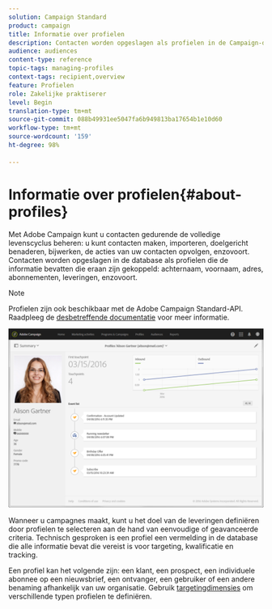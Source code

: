 ```yaml
---
solution: Campaign Standard
product: campaign
title: Informatie over profielen
description: Contacten worden opgeslagen als profielen in de Campaign-database en tijdens hun volledige levenscyclus bijgewerkt.
audience: audiences
content-type: reference
topic-tags: managing-profiles
context-tags: recipient,overview
feature: Profielen
role: Zakelijke praktiserer
level: Begin
translation-type: tm+mt
source-git-commit: 088b49931ee5047fa6b949813ba17654b1e10d60
workflow-type: tm+mt
source-wordcount: '159'
ht-degree: 98%

---
```



# Informatie over profielen{#about-profiles}

Met Adobe Campaign kunt u contacten gedurende de volledige levenscyclus beheren: u kunt contacten maken, importeren, doelgericht benaderen, bijwerken, de acties van uw contacten opvolgen, enzovoort. Contacten worden opgeslagen in de database als profielen die de informatie bevatten die eraan zijn gekoppeld: achternaam, voornaam, adres, abonnementen, leveringen, enzovoort.

>[!NOTE]
>
>Profielen zijn ook beschikbaar met de Adobe Campaign Standard-API. Raadpleeg de [desbetreffende documentatie](../../api/using/retrieving-profiles.md) voor meer informatie.

![](assets/marketing_history.png)

Wanneer u campagnes maakt, kunt u het doel van de leveringen definiëren door profielen te selecteren aan de hand van eenvoudige of geavanceerde criteria. Technisch gesproken is een profiel een vermelding in de database die alle informatie bevat die vereist is voor targeting, kwalificatie en tracking.

Een profiel kan het volgende zijn: een klant, een prospect, een individuele abonnee op een nieuwsbrief, een ontvanger, een gebruiker of een andere benaming afhankelijk van uw organisatie. Gebruik [targetingdimensies](../../automating/using/query.md#targeting-dimensions-and-resources) om verschillende typen profielen te definiëren.
